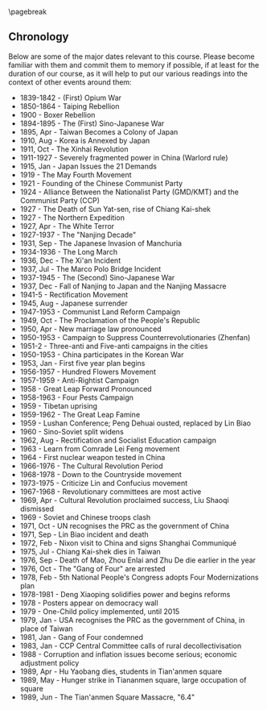 \pagebreak

## Chronology

Below are some of the major dates relevant to this course. Please become familiar with them and commit them to memory if possible, if at least for the duration of our course, as it will help to put our various readings into the context of other events around them:

* 1839-1842 - (First) Opium War
* 1850-1864 - Taiping Rebellion
* 1900 - Boxer Rebellion
* 1894-1895 - The (First) Sino-Japanese War
* 1895, Apr - Taiwan Becomes a Colony of Japan
* 1910, Aug - Korea is Annexed by Japan
* 1911, Oct - The Xinhai Revolution
* 1911-1927 - Severely fragmented power in China (Warlord rule)
* 1915, Jan - Japan Issues the 21 Demands
* 1919 - The May Fourth Movement
* 1921 - Founding of the Chinese Communist Party
* 1924 - Alliance Between the Nationalist Party (GMD/KMT) and the Communist Party (CCP)
* 1927 - The Death of Sun Yat-sen, rise of Chiang Kai-shek
* 1927 - The Northern Expedition
* 1927, Apr - The White Terror
* 1927-1937 - The "Nanjing Decade"
* 1931, Sep - The Japanese Invasion of Manchuria
* 1934-1936 - The Long March
* 1936, Dec - The Xi'an Incident
* 1937, Jul - The Marco Polo Bridge Incident
* 1937-1945 - The (Second) Sino-Japanese War
* 1937, Dec - Fall of Nanjing to Japan and the Nanjing Massacre
* 1941-5 - Rectification Movement
* 1945, Aug - Japanese surrender
* 1947-1953 - Communist Land Reform Campaign
* 1949, Oct - The Proclamation of the People's Republic
* 1950, Apr - New marriage law pronounced
* 1950-1953 - Campaign to Suppress Counterrevolutionaries (Zhenfan)
* 1951-2 - Three-anti and Five-anti campaigns in the cities
* 1950-1953 - China participates in the Korean War
* 1953, Jan - First five year plan begins
* 1956-1957 - Hundred Flowers Movement
* 1957-1959 - Anti-Rightist Campaign
* 1958 - Great Leap Forward Pronounced
* 1958-1963 - Four Pests Campaign
* 1959 - Tibetan uprising
* 1959-1962 - The Great Leap Famine
* 1959 - Lushan Conference; Peng Dehuai ousted, replaced by Lin Biao
* 1960 - Sino-Soviet split widens
* 1962, Aug - Rectification and Socialist Education campaign
* 1963 - Learn from Comrade Lei Feng movement
* 1964 - First nuclear weapon tested in China
* 1966-1976 - The Cultural Revolution Period
* 1968-1978 - Down to the Countryside movement
* 1973-1975 - Criticize Lin and Confucius movement
* 1967-1968 - Revolutionary committees are most active
* 1969, Apr - Cultural Revolution proclaimed success, Liu Shaoqi dismissed
* 1969 - Soviet and Chinese troops clash
* 1971, Oct - UN recognises the PRC as the government of China
* 1971, Sep - Lin Biao incident and death
* 1972, Feb - Nixon visit to China and signs Shanghai Communiqué
* 1975, Jul - Chiang Kai-shek dies in Taiwan
* 1976, Sep - Death of Mao, Zhou Enlai and Zhu De die earlier in the year
* 1976, Oct - The "Gang of Four" are arrested
* 1978, Feb - 5th National People's Congress adopts Four Modernizations plan
* 1978-1981 - Deng Xiaoping solidifies power and begins reforms
* 1978 - Posters appear on democracy wall
* 1979 - One-Child policy implemented, until 2015
* 1979, Jan - USA recognises the PRC as the government of China, in place of Taiwan
* 1981, Jan - Gang of Four condemned
* 1983, Jan - CCP Central Committee calls of rural decollectivisation
* 1988 - Corruption and inflation issues become serious; economic adjustment policy
* 1989, Apr - Hu Yaobang dies, students in Tian'anmen square
* 1989, May - Hunger strike in Tiananmen square, large occupation of square
* 1989, Jun - The Tian'anmen Square Massacre, "6.4"

